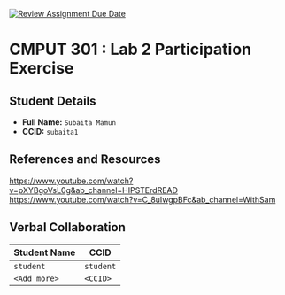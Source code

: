 [![Review Assignment Due Date](https://classroom.github.com/assets/deadline-readme-button-22041afd0340ce965d47ae6ef1cefeee28c7c493a6346c4f15d667ab976d596c.svg)](https://classroom.github.com/a/4btn9xaF)
# CMPUT 301 : Lab 2 Participation Exercise

## Student Details

- **Full Name:** `Subaita Mamun`
- **CCID:** `subaita1`

## References and Resources

https://www.youtube.com/watch?v=pXYBgoVsL0g&ab_channel=HIPSTErdREAD
https://www.youtube.com/watch?v=C_8uIwgpBFc&ab_channel=WithSam


## Verbal Collaboration

| Student Name | CCID      |
| ------------ | --------- |
| `student`    | `student` |
| `<Add more>` | `<CCID>`  |

